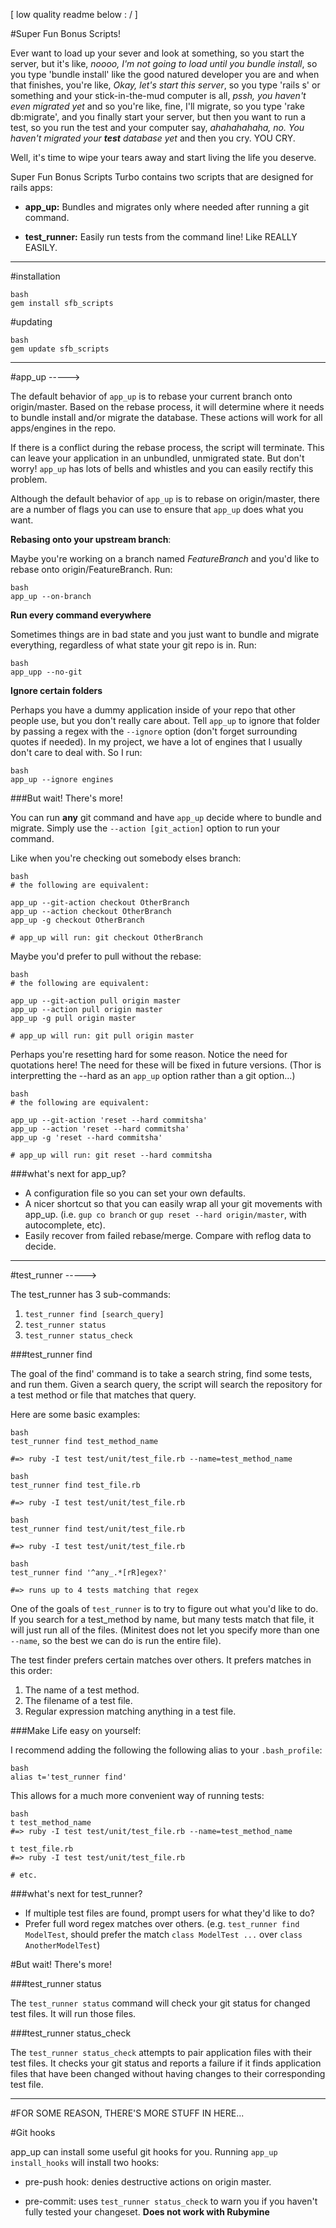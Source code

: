 [   low quality readme below : /   ]

#Super Fun Bonus Scripts!

Ever want to load up your sever and look at something, so you start the server, but it's like, _noooo, I'm not going to load until you bundle install_, so you type 'bundle install' like the good natured developer you are and when that finishes, you're like, _Okay, let's start this server_, so you type 'rails s' or something and your stick-in-the-mud computer is all, _pssh, you haven't even migrated yet_ and so you're like, fine, I'll migrate, so you type 'rake db:migrate', and you finally start your server, but then you want to run a test, so you run the test and your computer say, _ahahahahaha, no.  You haven't migrated your **test** database yet_ and then you cry.  YOU CRY.

Well, it's time to wipe your tears away and start living the life you deserve.

Super Fun Bonus Scripts Turbo contains two scripts that are designed for rails apps:

- __app\_up:__ Bundles and migrates only where needed after running a git command.

- __test\_runner:__ Easily run tests from the command line!  Like REALLY EASILY.

---

#installation

~~~
bash
gem install sfb_scripts
~~~

#updating

~~~
bash
gem update sfb_scripts
~~~

---

#app_up ----->

The default behavior of `app_up` is to rebase your current branch onto origin/master.  Based on the rebase process, it will determine where it needs to bundle install and/or migrate the database.  These actions will work for all apps/engines in the repo.

If there is a conflict during the rebase process, the script will terminate.  This can leave your application in an unbundled, unmigrated state.  But don't worry!  `app_up` has lots of bells and whistles and you can easily rectify this problem.

Although the default behavior of `app_up` is to rebase on origin/master, there are a number of flags you can use to ensure that `app_up` does what you want.

__Rebasing onto your upstream branch__:

Maybe you're working on a branch named _FeatureBranch_ and you'd like to rebase onto origin/FeatureBranch.  Run:

~~~
bash
app_up --on-branch
~~~

__Run every command everywhere__

Sometimes things are in bad state and you just want to bundle and migrate everything, regardless of what state your git repo is in. Run:

~~~
bash
app_upp --no-git
~~~

__Ignore certain folders__

Perhaps you have a dummy application inside of your repo that other people use, but you don't really care about.  Tell `app_up` to ignore that folder by passing a regex with the `--ignore` option (don't forget surrounding quotes if needed).  In my project, we have a lot of engines that I usually don't care to deal with.  So I run:

~~~
bash
app_up --ignore engines
~~~

###But wait! There's more!

You can run __any__ git command and have `app_up` decide where to bundle and migrate.  Simply use the `--action [git_action]` option to run your command.

Like when you're checking out somebody elses branch:

~~~
bash
# the following are equivalent:

app_up --git-action checkout OtherBranch
app_up --action checkout OtherBranch
app_up -g checkout OtherBranch

# app_up will run: git checkout OtherBranch
~~~

Maybe you'd prefer to pull without the rebase:

~~~
bash
# the following are equivalent:

app_up --git-action pull origin master
app_up --action pull origin master
app_up -g pull origin master

# app_up will run: git pull origin master
~~~

Perhaps you're resetting hard for some reason.  Notice the need for quotations here!  The need for these will be fixed in future versions. (Thor is interpretting the --hard as an `app_up` option rather than a git option...)

~~~
bash
# the following are equivalent:

app_up --git-action 'reset --hard commitsha'
app_up --action 'reset --hard commitsha'
app_up -g 'reset --hard commitsha'

# app_up will run: git reset --hard commitsha
~~~


###what's next for app_up?

- A configuration file so you can set your own defaults.
- A nicer shortcut so that you can easily wrap all your git movements with app_up. (i.e. `gup co branch` or `gup reset --hard origin/master`, with autocomplete, etc).
- Easily recover from failed rebase/merge. Compare with reflog data to decide.

----

#test_runner ----->

The test_runner has 3 sub-commands:

1.  `test_runner find [search_query]`
1.  `test_runner status`
1.  `test_runner status_check`

###test_runner find

The goal of the find' command is to take a search string, find some tests, and run them.  Given a search query, the script will search the repository for a test method or file that matches that query.

Here are some basic examples:

~~~
bash
test_runner find test_method_name

#=> ruby -I test test/unit/test_file.rb --name=test_method_name

~~~

~~~
bash
test_runner find test_file.rb

#=> ruby -I test test/unit/test_file.rb

~~~
~~~
bash
test_runner find test/unit/test_file.rb

#=> ruby -I test test/unit/test_file.rb
~~~

~~~
bash
test_runner find '^any_.*[rR]egex?'

#=> runs up to 4 tests matching that regex
~~~

One of the goals of `test_runner` is to try to figure out what you'd like to do.  If you search for a test_method by name, but many tests match that file, it will just run all of the files.  (Minitest does not let you specify more than one `--name`, so the best we can do is run the entire file).

The test finder prefers certain matches over others.  It prefers matches in this order:

1. The name of a test method.
2. The filename of a test file.
3. Regular expression matching anything in a test file.

###Make Life easy on yourself:

I recommend adding the following the following alias to your `.bash_profile`:

~~~
bash
alias t='test_runner find'
~~~
This allows for a much more convenient way of running tests:

~~~
bash
t test_method_name
#=> ruby -I test test/unit/test_file.rb --name=test_method_name

t test_file.rb
#=> ruby -I test test/unit/test_file.rb

# etc.
~~~

###what's next for test_runner?

- If multiple test files are found, prompt users for what they'd like to do?
- Prefer full word regex matches over others.  (e.g. `test_runner find ModelTest`, should prefer the match `class ModelTest ...` over `class AnotherModelTest`)

#But wait!  There's more!

###test_runner status

The `test_runner status` command will check your git status for changed test files.  It will run those files.

###test_runner status_check

The `test_runner status_check` attempts to pair application files with their test files.  It checks your git status and reports a failure if it finds application files that have been changed without having changes to their corresponding test file.

---

#FOR SOME REASON, THERE'S MORE STUFF IN HERE...

#Git hooks

app_up can install some useful git hooks for you.  Running `app_up install_hooks` will install two hooks:

- pre-push hook: denies destructive actions on origin master.

- pre-commit: uses `test_runner status_check` to warn you if you haven't fully tested your changeset.  __Does not work with Rubymine__
